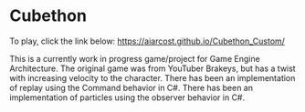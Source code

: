 # Cubethon

To play, click the link below:
https://aiarcost.github.io/Cubethon_Custom/

This is a currently work in progress game/project for Game Engine Architecture. The original game was from YouTuber Brakeys, but has a twist with increasing velocity to the character.
There has been an implementation of replay using the Command behavior in C#.
There has been an implementation of particles using the observer behavior in C#.

